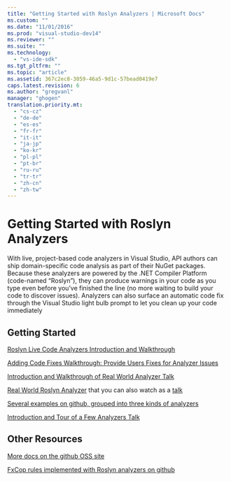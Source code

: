 ```yaml
---
title: "Getting Started with Roslyn Analyzers | Microsoft Docs"
ms.custom: ""
ms.date: "11/01/2016"
ms.prod: "visual-studio-dev14"
ms.reviewer: ""
ms.suite: ""
ms.technology: 
  - "vs-ide-sdk"
ms.tgt_pltfrm: ""
ms.topic: "article"
ms.assetid: 367c2ec8-3059-46a5-9d1c-57bead0419e7
caps.latest.revision: 6
ms.author: "gregvanl"
manager: "ghogen"
translation.priority.mt: 
  - "cs-cz"
  - "de-de"
  - "es-es"
  - "fr-fr"
  - "it-it"
  - "ja-jp"
  - "ko-kr"
  - "pl-pl"
  - "pt-br"
  - "ru-ru"
  - "tr-tr"
  - "zh-cn"
  - "zh-tw"
---
```

# Getting Started with Roslyn Analyzers
With live, project-based code analyzers in Visual Studio, API authors can ship domain-specific code analysis as part of their NuGet packages.  Because these analyzers are powered by the .NET Compiler Platform (code-named “Roslyn”), they can produce warnings in your code as you type even before you’ve finished the line (no more waiting to build your code to discover issues).  Analyzers can also surface an automatic code fix through the Visual Studio light bulb prompt to let you clean up your code immediately  
  
## Getting Started  
 [Roslyn Live Code Analyzers Introduction and Walkthrough](https://msdn.microsoft.com/en-us/magazine/dn879356.aspx)  
  
 [Adding Code Fixes Walkthrough: Provide Users Fixes for Analyzer Issues](https://msdn.microsoft.com/en-us/magazine/dn904670.aspx)  
  
 [Introduction and Walkthrough of Real World Analyzer Talk](http://channel9.msdn.com/events/Build/2015/3-725)  
  
 [Real World Roslyn Analyzer](../extensibility/roslyn-analyzers-and-code-aware-library-for-immutablearrays.md) that you can also watch as a [talk](http://channel9.msdn.com/events/Build/2015/3-725)  
  
 [Several examples on github, grouped into three kinds of analyzers](https://github.com/dotnet/roslyn/blob/master/docs/analyzers/Analyzer%20Samples.md)  
  
 [Introduction and Tour of a Few Analyzers Talk](http://channel9.msdn.com/Events/dotnetConf/2015/NET-Compiler-Platform-Roslyn-Analyzers-and-the-Rise-of-Code-Aware-Libraries)  
  
## Other Resources  
 [More docs on the github OSS site](https://github.com/dotnet/roslyn/tree/master/docs/analyzers)  
  
 [FxCop rules implemented with Roslyn analyzers on github](https://github.com/dotnet/roslyn/tree/master/src/Diagnostics/FxCop)